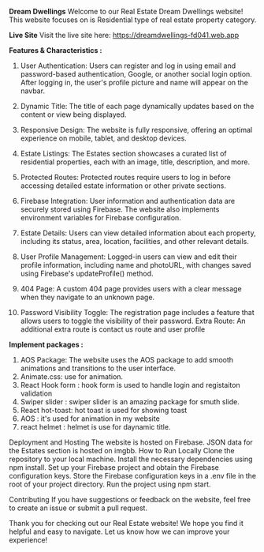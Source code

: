 **Dream Dwellings**
Welcome to our Real Estate Dream Dwellings website! This website focuses on is Residential type of real estate property category.

**Live Site**
Visit the live site here: https://dreamdwellings-fd041.web.app

**Features & Characteristics :**
1. User Authentication: Users can register and log in using email and password-based authentication, Google, or another social login option. After logging in, the user's profile picture and name will appear on the navbar.

2. Dynamic Title: The title of each page dynamically updates based on the content or view being displayed.

3. Responsive Design: The website is fully responsive, offering an optimal experience on mobile, tablet, and desktop devices.

4. Estate Listings: The Estates section showcases a curated list of residential properties, each with an image, title, description, and more.

5. Protected Routes: Protected routes require users to log in before accessing detailed estate information or other private sections.

6. Firebase Integration: User information and authentication data are securely stored using Firebase. The website also implements environment variables for Firebase configuration.

7. Estate Details: Users can view detailed information about each property, including its status, area, location, facilities, and other relevant details.

8. User Profile Management: Logged-in users can view and edit their profile information, including name and photoURL, with changes saved using Firebase's updateProfile() method.

9. 404 Page: A custom 404 page provides users with a clear message when they navigate to an unknown page.

10. Password Visibility Toggle: The registration page includes a feature that allows users to toggle the visibility of their password.
Extra Route: An additional extra route is contact us route and user profile

**Implement packages :**

 1. AOS Package: The website uses the AOS package to add smooth animations and transitions to the user interface.
 2. Animate.css: use for animation.
 3. React Hook form : hook form is used to handle login and registaiton validation
 4. Swiper slider : swiper slider is an amazing package for smuth slide.
 5. React hot-toast: hot toast is used for showing toast
 6. AOS : it's used for animation in my website
 7. react helmet : helmet is use for daynamic title.

Deployment and Hosting
The website is hosted on Firebase.
JSON data for the Estates section is hosted on imgbb.
How to Run Locally
Clone the repository to your local machine.
Install the necessary dependencies using npm install.
Set up your Firebase project and obtain the Firebase configuration keys.
Store the Firebase configuration keys in a .env file in the root of your project directory.
Run the project using npm start.

Contributing
If you have suggestions or feedback on the website, feel free to create an issue or submit a pull request.

Thank you for checking out our Real Estate website! We hope you find it helpful and easy to navigate. Let us know how we can improve your experience!
